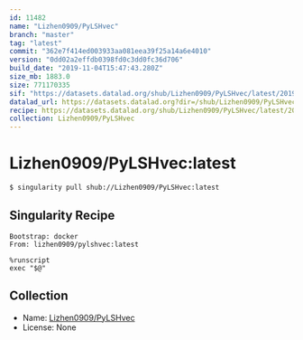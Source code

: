 ```yaml
---
id: 11482
name: "Lizhen0909/PyLSHvec"
branch: "master"
tag: "latest"
commit: "362e7f414ed003933aa081eea39f25a14a6e4010"
version: "0dd02a2effdb0398fd0c3dd0fc36d706"
build_date: "2019-11-04T15:47:43.280Z"
size_mb: 1883.0
size: 771170335
sif: "https://datasets.datalad.org/shub/Lizhen0909/PyLSHvec/latest/2019-11-04-362e7f41-0dd02a2e/0dd02a2effdb0398fd0c3dd0fc36d706.sif"
datalad_url: https://datasets.datalad.org?dir=/shub/Lizhen0909/PyLSHvec/latest/2019-11-04-362e7f41-0dd02a2e/
recipe: https://datasets.datalad.org/shub/Lizhen0909/PyLSHvec/latest/2019-11-04-362e7f41-0dd02a2e/Singularity
collection: Lizhen0909/PyLSHvec
---
```


# Lizhen0909/PyLSHvec:latest

```bash
$ singularity pull shub://Lizhen0909/PyLSHvec:latest
```

## Singularity Recipe

```singularity
Bootstrap: docker
From: lizhen0909/pylshvec:latest

%runscript
exec "$@"
```

## Collection

 - Name: [Lizhen0909/PyLSHvec](https://github.com/Lizhen0909/PyLSHvec)
 - License: None

